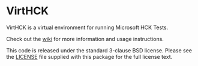 VirtHCK
===============

VirtHCK is a virtual environment for running Microsoft HCK Tests.

Check out the [wiki](https://github.com/daynix/VirtHCK/wiki) for more
information and usage instructions.

This code is released under the standard 3-clause BSD license. Please see
the [LICENSE](https://github.com/daynix/VirtHCK/blob/master/LICENSE) file
supplied with this package for the full license text.
